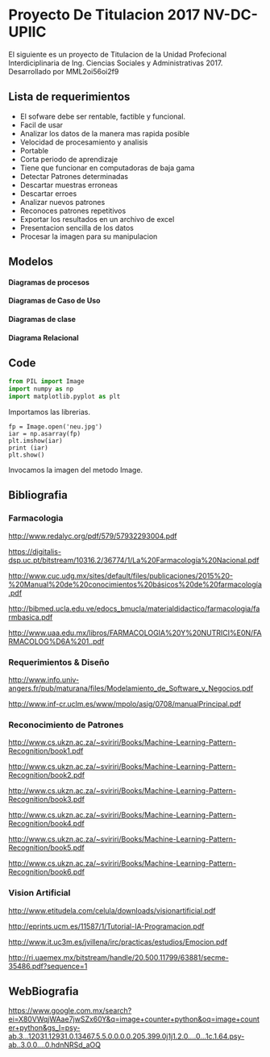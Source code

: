# Proyecto De Titulacion 2017 NV-DC-UPIIC

El siguiente es un proyecto de Titulacion de la Unidad Profecional Interdiciplinaria de Ing. Ciencias Sociales y Administrativas 2017.
Desarrollado por MML2oi56oi2f9
## Lista de requerimientos

- El sofware debe ser rentable, factible y funcional.
- Facil de usar 
- Analizar los datos de la manera mas rapida posible
- Velocidad de procesamiento y analisis
- Portable
- Corta periodo de aprendizaje
- Tiene que funcionar en computadoras de baja gama
- Detectar Patrones determinadas
- Descartar muestras erroneas
- Descartar erroes
- Analizar nuevos patrones
- Reconoces patrones repetitivos
- Exportar los resultados en un archivo de excel
- Presentacion sencilla de los datos
- Procesar la imagen para su manipulacion

## Modelos

#### Diagramas de procesos

#### Diagramas de Caso de Uso

#### Diagramas de clase

#### Diagrama Relacional

## Code

```python
from PIL import Image
import numpy as np
import matplotlib.pyplot as plt
```
Importamos las librerias.

```
fp = Image.open('neu.jpg')
iar = np.asarray(fp)
plt.imshow(iar)
print (iar)
plt.show()
```
Invocamos la imagen del metodo Image.

## Bibliografia

### Farmacologia

http://www.redalyc.org/pdf/579/57932293004.pdf

https://digitalis-dsp.uc.pt/bitstream/10316.2/36774/1/La%20Farmacología%20Nacional.pdf

http://www.cuc.udg.mx/sites/default/files/publicaciones/2015%20-%20Manual%20de%20conocimientos%20básicos%20de%20farmacología.pdf

http://bibmed.ucla.edu.ve/edocs_bmucla/materialdidactico/farmacologia/farmbasica.pdf

http://www.uaa.edu.mx/libros/FARMACOLOGIA%20Y%20NUTRICI%E0N/FARMACOLOG%D6A%201..pdf

### Requerimientos & Diseño

http://www.info.univ-angers.fr/pub/maturana/files/Modelamiento_de_Software_y_Negocios.pdf

http://www.inf-cr.uclm.es/www/mpolo/asig/0708/manualPrincipal.pdf

### Reconocimiento de Patrones

http://www.cs.ukzn.ac.za/~sviriri/Books/Machine-Learning-Pattern-Recognition/book1.pdf

http://www.cs.ukzn.ac.za/~sviriri/Books/Machine-Learning-Pattern-Recognition/book2.pdf

http://www.cs.ukzn.ac.za/~sviriri/Books/Machine-Learning-Pattern-Recognition/book3.pdf

http://www.cs.ukzn.ac.za/~sviriri/Books/Machine-Learning-Pattern-Recognition/book4.pdf

http://www.cs.ukzn.ac.za/~sviriri/Books/Machine-Learning-Pattern-Recognition/book5.pdf

http://www.cs.ukzn.ac.za/~sviriri/Books/Machine-Learning-Pattern-Recognition/book6.pdf

### Vision Artificial

http://www.etitudela.com/celula/downloads/visionartificial.pdf

http://eprints.ucm.es/11587/1/Tutorial-IA-Programacion.pdf

http://www.it.uc3m.es/jvillena/irc/practicas/estudios/Emocion.pdf

http://ri.uaemex.mx/bitstream/handle/20.500.11799/63881/secme-35486.pdf?sequence=1

## WebBiografia
https://www.google.com.mx/search?ei=X80VWqjWAae7jwSZx60Y&q=image+counter+python&oq=image+counter+python&gs_l=psy-ab.3...12031.12931.0.13467.5.5.0.0.0.0.205.399.0j1j1.2.0....0...1c.1.64.psy-ab..3.0.0....0.hdnNRSd_aOQ
